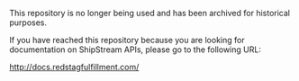 This repository is no longer being used and has been archived for historical purposes.

If you have reached this repository because you are looking for documentation on ShipStream APIs, please go to the following URL:

http://docs.redstagfulfillment.com/
